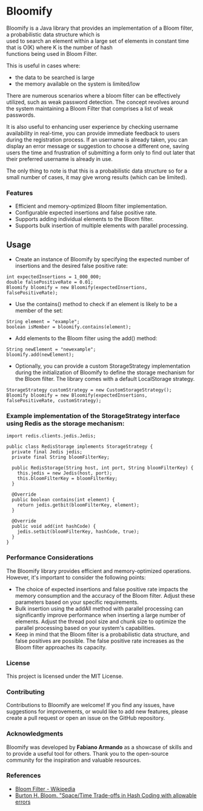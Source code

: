 # Bloomify

Bloomify is a Java library that provides an implementation of a Bloom filter, a probabilistic data structure which is  
used to search an element within a large set of elements in constant time that is O(K) where K is the number of hash  
functions being used in Bloom Filter.

This is useful in cases where:
+ the data to be searched is large
+ the memory available on the system is limited/low

There are numerous scenarios where a bloom filter can be effectively utilized, such as weak password detection. The 
concept revolves around the system maintaining a Bloom Filter that comprises a list of weak passwords.

It is also useful to enhancing user experience by checking username availability in real-time, you can provide immediate 
feedback to users during the registration process. If an username is already taken, you can display an error message or 
suggestion to choose a different one, saving users the time and frustration of submitting a form only to find out later 
that their preferred username is already in use.

The only thing to note is that this is a probabilistic data structure so for a small number of cases, it may give wrong
results (which can be limited).

### Features

+ Efficient and memory-optimized Bloom filter implementation.
+ Configurable expected insertions and false positive rate.
+ Supports adding individual elements to the Bloom filter.
+ Supports bulk insertion of multiple elements with parallel processing.

## Usage

- Create an instance of Bloomify by specifying the expected number of insertions and the desired false positive rate:

```
int expectedInsertions = 1_000_000;
double falsePositiveRate = 0.01;
Bloomify bloomify = new Bloomify(expectedInsertions, falsePositiveRate);
```
- Use the contains() method to check if an element is likely to be a member of the set:

```
String element = "example";
boolean isMember = bloomify.contains(element);
```
- Add elements to the Bloom filter using the add() method:

```
String newElement = "newexample";
bloomify.add(newElement);
```

- Optionally, you can provide a custom StorageStrategy implementation during the initialization of Bloomify to define the storage mechanism for the Bloom filter. The library comes with a default LocalStorage strategy.

```
StorageStrategy customStrategy = new CustomStorageStrategy();
Bloomify bloomify = new Bloomify(expectedInsertions, falsePositiveRate, customStrategy);
```

### Example implementation of the StorageStrategy interface using Redis as the storage mechanism:

```
import redis.clients.jedis.Jedis;

public class RedisStorage implements StorageStrategy {
  private final Jedis jedis;
  private final String bloomFilterKey;

  public RedisStorage(String host, int port, String bloomFilterKey) {
    this.jedis = new Jedis(host, port);
    this.bloomFilterKey = bloomFilterKey;
  }

  @Override
  public boolean contains(int element) {
    return jedis.getbit(bloomFilterKey, element);
  }

  @Override
  public void add(int hashCode) {
    jedis.setbit(bloomFilterKey, hashCode, true);
  }
}
```

### Performance Considerations

The Bloomify library provides efficient and memory-optimized operations. However, it's important to consider the following points:
+ The choice of expected insertions and false positive rate impacts the memory consumption and the accuracy of the Bloom filter. Adjust these parameters based on your specific requirements.
+ Bulk insertion using the addAll method with parallel processing can significantly improve performance when inserting a large number of elements. Adjust the thread pool size and chunk size to optimize the parallel processing based on your system's capabilities.
+ Keep in mind that the Bloom filter is a probabilistic data structure, and false positives are possible. The false positive rate increases as the Bloom filter approaches its capacity.

### License

This project is licensed under the MIT License.

### Contributing

Contributions to Bloomify are welcome! If you find any issues, have suggestions for improvements, or would like to add new features, please create a pull request or open an issue on the GitHub repository.

### Acknowledgments

Bloomify was developed by **Fabiano Armando** as a showcase of skills and to provide a useful tool for others. Thank you to the open-source community for the inspiration and valuable resources.

### References

+ [Bloom Filter - Wikipedia](https://en.wikipedia.org/wiki/Bloom_filter) 
+ [Burton H. Bloom. "Space/Time Trade-offs in Hash Coding with allowable errors
  ](https://dl.acm.org/doi/10.1145/362686.362692)

